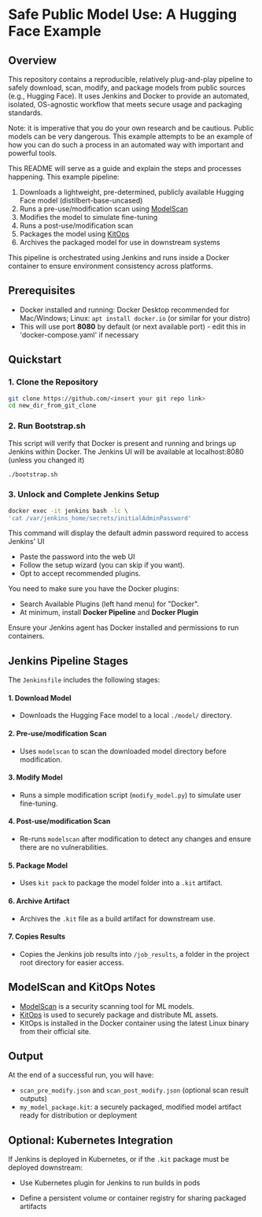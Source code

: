# Safe Public Model Use: A Hugging Face Example
## Overview
This repository contains a reproducible, relatively plug-and-play pipeline to safely download, scan, modify, and package models from public sources (e.g., Hugging Face). It uses Jenkins and Docker to provide an automated, isolated, OS-agnostic workflow that meets secure usage and packaging standards.

Note: it is imperative that you do your own research and be cautious. Public models can be very dangerous. This example attempts to be an example of how you can do such a process in an automated way with important and powerful tools. 

This README will serve as a guide and explain the steps and processes happening. This example pipeline:
1. Downloads a lightweight, pre-determined, publicly available Hugging Face model (distilbert-base-uncased)
2. Runs a pre-use/modification scan using [ModelScan](https://pypi.org/project/modelscan/)
3. Modifies the model to simulate fine-tuning
4. Runs a post-use/modification scan
5. Packages the model using [KitOps](https://kitops.org)
6. Archives the packaged model for use in downstream systems

This pipeline is orchestrated using Jenkins and runs inside a Docker container to ensure environment consistency across platforms.

## Prerequisites
- Docker installed and running: Docker Desktop recommended for Mac/Windows; Linux: `apt install docker.io` (or similar for your distro) 
- This will use port **8080** by default (or next available port) - edit this in 'docker-compose.yaml' if necessary

## Quickstart
### 1. Clone the Repository
```bash
git clone https://github.com/<insert your git repo link>
cd new_dir_from_git_clone
```
### 2. Run Bootstrap.sh
This script will verify that Docker is present and running and brings up Jenkins within Docker. The Jenkins UI will be available at localhost:8080 (unless you changed it)
```bash
./bootstrap.sh
```
### 3. Unlock and Complete Jenkins Setup
```bash
docker exec -it jenkins bash -lc \
'cat /var/jenkins_home/secrets/initialAdminPassword'
```
This command will display the default admin password required to access Jenkins' UI
- Paste the password into the web UI
- Follow the setup wizard (you can skip if you want). 
- Opt to accept recommended plugins. 


You need to make sure you have the Docker plugins:
- Search Available Plugins (left hand menu) for "Docker".
- At minimum, install **Docker Pipeline** and **Docker Plugin**

Ensure your Jenkins agent has Docker installed and permissions to run containers.

## Jenkins Pipeline Stages 
The `Jenkinsfile` includes the following stages:

#### 1. Download Model
- Downloads the Hugging Face model to a local `./model/` directory.

#### 2. Pre-use/modification Scan
- Uses `modelscan` to scan the downloaded model directory before modification.

#### 3. Modify Model
- Runs a simple modification script (`modify_model.py`) to simulate user fine-tuning.

#### 4. Post-use/modification Scan
- Re-runs `modelscan` after modification to detect any changes and ensure there are no vulnerabilities.

#### 5. Package Model
- Uses `kit pack` to package the model folder into a `.kit` artifact.

#### 6. Archive Artifact
- Archives the `.kit` file as a build artifact for downstream use.

#### 7. Copies Results
- Copies the Jenkins job results into `/job_results`, a folder in the project root directory for easier access.

## ModelScan and KitOps Notes
- [ModelScan](https://pypi.org/project/modelscan/) is a security scanning tool for ML models.
- [KitOps](https://kitops.org) is used to securely package and distribute ML assets.
- KitOps is installed in the Docker container using the latest Linux binary from their official site.

## Output
At the end of a successful run, you will have:
- `scan_pre_modify.json` and `scan_post_modify.json` (optional scan result outputs)
- `my_model_package.kit`: a securely packaged, modified model artifact ready for distribution or deployment

## Optional: Kubernetes Integration
If Jenkins is deployed in Kubernetes, or if the `.kit` package must be deployed downstream:
- Use Kubernetes plugin for Jenkins to run builds in pods

- Define a persistent volume or container registry for sharing packaged artifacts